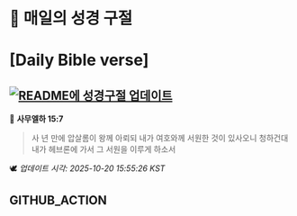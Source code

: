 # 🙏 매일의 성경 구절
# [Daily Bible verse]
## [![README에 성경구절 업데이트](https://github.com/DONGSUKA/first_test/actions/workflows/update-readme-bible.yml/badge.svg)](https://github.com/DONGSUKA/first_test/actions/workflows/update-readme-bible.yml)
<!-- START_BIBLE_VERSE -->
📖 **사무엘하 15:7**
> 사 년 만에 압살롬이 왕께 아뢰되 내가 여호와께 서원한 것이 있사오니 청하건대 내가 헤브론에 가서 그 서원을 이루게 하소서

🕊️ _업데이트 시각: 2025-10-20 15:55:26 KST_
  <!-- END_BIBLE_VERSE -->
## GITHUB_ACTION
